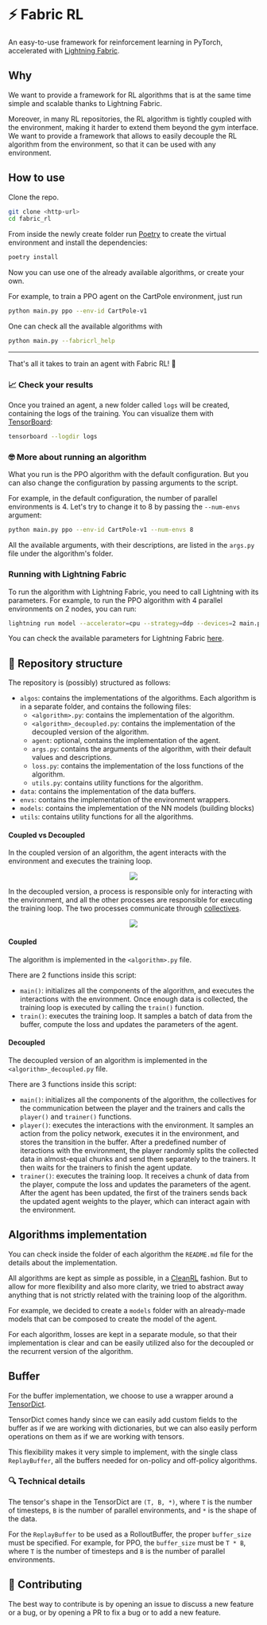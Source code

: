 # ⚡ Fabric RL
An easy-to-use framework for reinforcement learning in PyTorch, accelerated with [Lightning Fabric](https://lightning.ai/docs/fabric/stable/).

## Why
We want to provide a framework for RL algorithms that is at the same time simple and scalable thanks to Lightning Fabric.

Moreover, in many RL repositories, the RL algorithm is tightly coupled with the environment, making it harder to extend them beyond the gym interface. We want to provide a framework that allows to easily decouple the RL algorithm from the environment, so that it can be used with any environment. 

## How to use
Clone the repo.

```bash
git clone <http-url>
cd fabric_rl
```

From inside the newly create folder run [Poetry](https://python-poetry.org) to create the virtual environment and install the dependencies:
```bash
poetry install
```

Now you can use one of the already available algorithms, or create your own. 

For example, to train a PPO agent on the CartPole environment, just run
```bash
python main.py ppo --env-id CartPole-v1
```

One can check all the available algorithms with
```bash
python main.py --fabricrl_help
```
---

That's all it takes to train an agent with Fabric RL! 🎉

### :chart_with_upwards_trend: Check your results

Once you trained an agent, a new folder called `logs` will be created, containing the logs of the training. You can visualize them with [TensorBoard](https://www.tensorflow.org/tensorboard):
```bash
tensorboard --logdir logs
```

### :nerd_face: More about running an algorithm
What you run is the PPO algorithm with the default configuration. But you can also change the configuration by passing arguments to the script.

For example, in the default configuration, the number of parallel environments is 4. Let's try to change it to 8 by passing the `--num-envs` argument:
```bash
python main.py ppo --env-id CartPole-v1 --num-envs 8
```

All the available arguments, with their descriptions, are listed in the `args.py` file under the algorithm's folder.

### Running with Lightning Fabric
To run the algorithm with Lightning Fabric, you need to call Lightning with its parameters. For example, to run the PPO algorithm with 4 parallel environments on 2 nodes, you can run:
```bash
lightning run model --accelerator=cpu --strategy=ddp --devices=2 main.py ppo --env-id CartPole-v1
```

You can check the available parameters for Lightning Fabric [here](https://lightning.ai/docs/fabric/stable/api/fabric_args.html).

## :book: Repository structure
The repository is (possibly) structured as follows:

  * `algos`: contains the implementations of the algorithms. Each algorithm is in a separate folder, and contains the following files:
    * `<algorithm>.py`: contains the implementation of the algorithm.
    * `<algorithm>_decoupled.py`: contains the implementation of the decoupled version of the algorithm.
    * `agent`: optional, contains the implementation of the agent.
    * `args.py`: contains the arguments of the algorithm, with their default values and descriptions.
    * `loss.py`: contains the implementation of the loss functions of the algorithm.
    * `utils.py`: contains utility functions for the algorithm.
  * `data`: contains the implementation of the data buffers.
  * `envs`: contains the implementation of the environment wrappers.
  * `models`: contains the implementation of the NN models (building blocks)
  * `utils`: contains utility functions for all the algorithms.

#### Coupled vs Decoupled
In the coupled version of an algorithm, the agent interacts with the environment and executes the training loop. 

<p align="center">
  <img src="https://pl-public-data.s3.amazonaws.com/assets_lightning/examples/fabric/reinforcement-learning/fabric_coupled.png">
</p>

In the decoupled version, a process is responsible only for interacting with the environment, and all the other processes are responsible for executing the training loop. The two processes communicate through [collectives](https://lightning.ai/docs/fabric/stable/api/generated/lightning.fabric.plugins.collectives.TorchCollective.html#lightning.fabric.plugins.collectives.TorchCollective).

<p align="center">
  <img src="https://pl-public-data.s3.amazonaws.com/assets_lightning/examples/fabric/reinforcement-learning/ppo_fabric_decoupled.png">
</p>

#### Coupled
The algorithm is implemented in the `<algorithm>.py` file. 

There are 2 functions inside this script:
  * `main()`: initializes all the components of the algorithm, and executes the interactions with the environment. Once enough data is collected, the training loop is executed by calling the `train()` function.
  * `train()`: executes the training loop. It samples a batch of data from the buffer, compute the loss and updates the parameters of the agent.

#### Decoupled
The decoupled version of an algorithm is implemented in the `<algorithm>_decoupled.py` file.

There are 3 functions inside this script:
  * `main()`: initializes all the components of the algorithm, the collectives for the communication between the player and the trainers and calls the `player()` and `trainer()` functions.
  * `player()`: executes the interactions with the environment. It samples an action from the policy network, executes it in the environment, and stores the transition in the buffer. After a predefined number of iteractions with the environment, the player randomly splits the collected data in almost-equal chunks and send them separately to the trainers. It then waits for the trainers to finish the agent update.
  * `trainer()`: executes the training loop. It receives a chunk of data from the player, compute the loss and updates the parameters of the agent. After the agent has been updated, the first of the trainers sends back the updated agent weights to the player, which can interact again with the environment.

## Algorithms implementation
You can check inside the folder of each algorithm the `README.md` file for the details about the implementation.

All algorithms are kept as simple as possible, in a [CleanRL](https://github.com/vwxyzjn/cleanrl) fashion. But to allow for more flexibility and also more clarity, we tried to abstract away anything that is not strictly related with the training loop of the algorithm. 

For example, we decided to create a `models` folder with an already-made models that can be composed to create the model of the agent.

For each algorithm, losses are kept in a separate module, so that their implementation is clear and can be easily utilized also for the decoupled or the recurrent version of the algorithm.

## Buffer
For the buffer implementation, we choose to use a wrapper around a [TensorDict](https://pytorch.org/rl/tensordict/reference/generated/tensordict.TensorDict.html).

TensorDict comes handy since we can easily add custom fields to the buffer as if we are working with dictionaries, but we can also easily perform operations on them as if we are working with tensors.

This flexibility makes it very simple to implement, with the single class `ReplayBuffer`, all the buffers needed for on-policy and off-policy algorithms.

### :mag: Technical details
The tensor's shape in the TensorDict are `(T, B, *)`, where `T` is the number of timesteps, `B` is the number of parallel environments, and `*` is the shape of the data.

For the `ReplayBuffer` to be used as a RolloutBuffer, the proper `buffer_size` must be specified. For example, for PPO, the `buffer_size` must be `T * B`, where `T` is the number of timesteps and `B` is the number of parallel environments.

## :bow: Contributing
The best way to contribute is by opening an issue to discuss a new feature or a bug, or by opening a PR to fix a bug or to add a new feature.